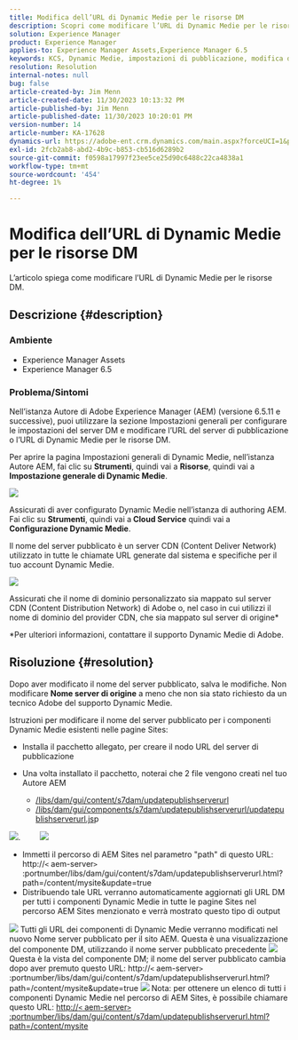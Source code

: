 ```yaml
---
title: Modifica dell’URL di Dynamic Medie per le risorse DM
description: Scopri come modificare l’URL di Dynamic Medie per le risorse DM.
solution: Experience Manager
product: Experience Manager
applies-to: Experience Manager Assets,Experience Manager 6.5
keywords: KCS, Dynamic Medie, impostazioni di pubblicazione, modifica dell’URL DM
resolution: Resolution
internal-notes: null
bug: false
article-created-by: Jim Menn
article-created-date: 11/30/2023 10:13:32 PM
article-published-by: Jim Menn
article-published-date: 11/30/2023 10:20:01 PM
version-number: 14
article-number: KA-17628
dynamics-url: https://adobe-ent.crm.dynamics.com/main.aspx?forceUCI=1&pagetype=entityrecord&etn=knowledgearticle&id=0ec551ae-cd8f-ee11-8179-6045bd006268
exl-id: 2fcb2ab8-abd2-4b9c-b853-cb516d6289b2
source-git-commit: f0598a17997f23ee5ce25d90c6488c22ca4838a1
workflow-type: tm+mt
source-wordcount: '454'
ht-degree: 1%

---
```


# Modifica dell’URL di Dynamic Medie per le risorse DM


L’articolo spiega come modificare l’URL di Dynamic Medie per le risorse DM.

## Descrizione {#description}


### Ambiente

- Experience Manager Assets
- Experience Manager 6.5



### Problema/Sintomi


Nell’istanza Autore di Adobe Experience Manager (AEM) (versione 6.5.11 e successive), puoi utilizzare la sezione Impostazioni generali per configurare le impostazioni del server DM e modificare l’URL del server di pubblicazione o l’URL di Dynamic Medie per le risorse DM.

Per aprire la pagina Impostazioni generali di Dynamic Medie, nell’istanza Autore AEM, fai clic su <b>Strumenti</b>, quindi vai a <b>Risorse</b>, quindi vai a <b>Impostazione generale di Dynamic Medie</b>.

![](assets/___12c551ae-cd8f-ee11-8179-6045bd006268___.png)

Assicurati di aver configurato Dynamic Medie nell’istanza di authoring AEM. Fai clic su <b>Strumenti</b>, quindi vai a<b> Cloud Service</b> quindi vai a <b>Configurazione Dynamic Medie</b>.

Il nome del server pubblicato è un server CDN (Content Deliver Network) utilizzato in tutte le chiamate URL generate dal sistema e specifiche per il tuo account Dynamic Medie.

![](assets/___16c551ae-cd8f-ee11-8179-6045bd006268___.png)

Assicurati che il nome di dominio personalizzato sia mappato sul server CDN (Content Distribution Network) di Adobe o, nel caso in cui utilizzi il nome di dominio del provider CDN, che sia mappato sul server di origine\*

\*Per ulteriori informazioni, contattare il supporto Dynamic Medie di Adobe.


## Risoluzione {#resolution}


Dopo aver modificato il nome del server pubblicato, salva le modifiche. Non modificare <b>Nome server di origine</b> a meno che non sia stato richiesto da un tecnico Adobe del supporto Dynamic Medie.

Istruzioni per modificare il nome del server pubblicato per i componenti Dynamic Medie esistenti nelle pagine Sites:

- Installa il pacchetto allegato, per creare il nodo URL del server di pubblicazione
- Una volta installato il pacchetto, noterai che 2 file vengono creati nel tuo Autore AEM

   - [/libs/dam/gui/content/s7dam/updatepublishserverurl](http://vgaur-wx-1:4502/crx/de/index.jsp#/crx.default/jcr%3aroot/libs/dam/gui/content/s7dam/updatepublishserverurl "Percorso di visualizzazione in CRXDE Liti")
   - [/libs/dam/gui/components/s7dam/updatepublishserverurl/updatepublishserverurl.js](http://vgaur-wx-1:4502/crx/de/index.jsp#/crx.default/jcr%3aroot/libs/dam/gui/components/s7dam/updatepublishserverurl/updatepublishserverurl.jsp "Percorso di visualizzazione in CRXDE Liti")p


![](assets/d326656d-3f49-ec11-8c62-000d3a5cbc3f.png).         ![](assets/20fc6673-3f49-ec11-8c62-000d3a5cbc3f.png)

- &#x200B;&#x200B;&#x200B;&#x200B;&#x200B;&#x200B;&#x200B;Immetti il percorso di AEM Sites nel parametro &quot;path&quot; di questo URL: http://`<` aem-server`>` :portnumber/libs/dam/gui/content/s7dam/updatepublishserverurl.html?path=/content/mysite&amp;update=true&#x200B;&#x200B;&#x200B;&#x200B;&#x200B;&#x200B;&#x200B;
- Distribuendo tale URL verranno automaticamente aggiornati gli URL DM per tutti i componenti Dynamic Medie in tutte le pagine Sites nel percorso AEM Sites menzionato e verrà mostrato questo tipo di output


![](assets/12ef597f-3f49-ec11-8c62-000d3a5cbc3f.png)
Tutti gli URL dei componenti di Dynamic Medie verranno modificati nel nuovo Nome server pubblicato per il sito AEM.
Questa è una visualizzazione del componente DM, utilizzando il nome server pubblicato precedente
![](assets/59f64ca5-4049-ec11-8c62-000d3a5cbc3f.png)
Questa è la vista del componente DM; il nome del server pubblicato cambia dopo aver premuto questo URL: http://`<` aem-server`>` :portnumber/libs/dam/gui/content/s7dam/updatepublishserverurl.html?path=/content/mysite&amp;update=true
![](assets/7a7449b1-4049-ec11-8c62-000d3a5cbc3f.png)
Nota: per ottenere un elenco di tutti i componenti Dynamic Medie nel percorso di AEM Sites, è possibile chiamare questo URL: <u style="text-decoration:underline">http://`<` aem-server`>` :portnumber/libs/dam/gui/content/s7dam/updatepublishserverurl.html?path=/content/mysite</u>

&#x200B;&#x200B;&#x200B;&#x200B;&#x200B;&#x200B;&#x200B;
